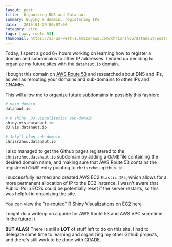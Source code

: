 ```yaml
---
layout: post
title:  Organizing DNS and Datanaut
summary: Buying a domain, registering IPs
date:   2015-01-29 00:07:00
category: site
tags: [aws, route-53]
thumbnail: https://s3-us-west-1.amazonaws.com/chrisrzhou/datanaut/posts/2015-01-29-organizing-dns-and-datanaut/thumbnail.png
---
```


Today, I spent a good 6+ hours working on learning how to register a domain and subdomains to other IP addresses.  I 
ended up deciding to organize my future sites with the `datanaut.io` domain.

I bought this domain on [AWS Route 53][] and researched about DNS and IPs, as well as rerouting your domains and 
sub-domains to other IPs and CNAMEs.

This will allow me to organize future subdomains in possibly this fashion:

```bash
# main domain
datanaut.io

# R shiny, D3 Visualization sub-domain
shiny.vis.datanaut.io
d3.vis.datanaut.io

# Jekyll blog sub-domain
chrisrzhou.datanaut.io
```

I also managed to get the Github pages registered to the `chrisrzhou.datanaut.io` subdomain by adding a `CNAME` file 
containing the desired domain name, and making sure that AWS Route 53 contains the registered `CNAME` entry pointing
to `chrisrzhou.github.io`.

I successfully learned and created AWS EC2 `Elastic IPs`, which allows for a  more permanent allocation of IP to the 
EC2 instance.  I wasn't aware that Public IPs in EC2s could be potentially reset if the server restarts, so this was 
helpful in organizing the site.

You can view the "re-routed" R Shiny Visualizations on EC2 [here][shiny ec2]

I might do a writeup on a guide for AWS Route 53 and AWS VPC sometime in the future :)

**BUT ALAS!** There is still a **LOT** of stuff left to do on this site.  I had to delegate some time to learning and
 organizing my other Github projects, and there's still work to be done with GRADE.


<!-- links -->
[aws route 53]: http://aws.amazon.com/route53/
[shiny ec2]: http://shiny.vis.datanaut.io/
